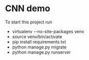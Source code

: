 # CNN demo

To start this project run 

- virtualenv --no-site-packages venv
- source venv/bin/activate
- pip install requirements.txt
- python manage.py migrate
- python manage.py runserver
